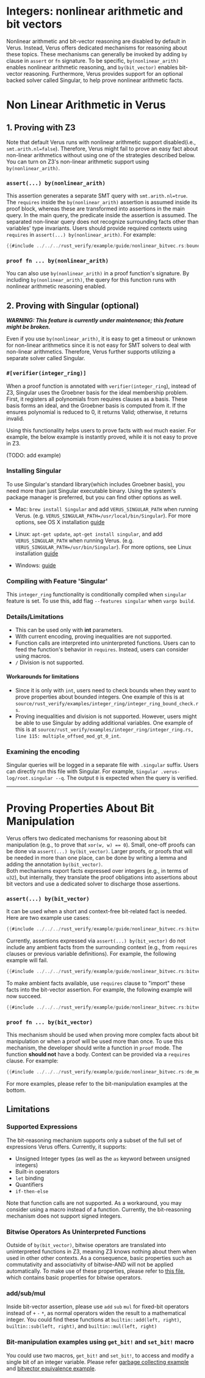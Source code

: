 # Integers: nonlinear arithmetic and bit vectors

Nonlinear arithmetic and bit-vector reasoning are disabled by default in Verus. Instead, Verus offers dedicated mechanisms for reasoning about these topics. These mechanisms can generally be invoked by adding `by` clause in `assert` or `fn` signature. To be specific, `by(nonlinear_arith)` enables nonlinear arithmetic reasoning, and `by(bit_vector)` enables bit-vector reasoning. Furthermore, Verus provides support for an optional backed solver called Singular, to help prove nonlinear arithmetic facts.



# Non Linear Arithmetic in Verus

## 1. Proving with Z3 
Note that default Verus runs with nonlinear arithmetic support disabled(i.e., `smt.arith.nl=false`). Therefore, Verus might fail to prove an easy fact about non-linear arithmetics without using one of the strategies described below. You can turn on Z3's non-linear arithmetic support using `by(nonlinear_arith)`.
### `assert(...) by(nonlinear_arith)`
This assertion generates a separate SMT query with `smt.arith.nl=true`. The `requires` inside the `by(nonlinear_arith)` assertion is assumed inside its proof block, whereas these are transformed into assertions in the main query. In the main query, the predicate inside the assertion is assumed. The separated non-linear query does not recognize surrounding facts other than variables' type invariants. Users should provide required contexts using `requires` in `assert(...) by(nonlinear_arith)`. 
For example:
```rust
{{#include ../../../rust_verify/example/guide/nonlinear_bitvec.rs:bound_checking}}
```

### `proof fn ... by(nonlinear_arith)`
You can also use `by(nonlinear_arith)` in a proof function's signature. By including `by(nonlinear_arith)`, the query for this function runs with nonlinear arithmetic reasoning enabled.


## 2. Proving with Singular (optional)
***WARNING: This feature is currently under maintenance; this feature might be broken.***

Even if you use `by(nonlinear_arith)`, it is easy to get a timeout or unknown for non-linear arithmetics since it is not easy for SMT solvers to deal with non-linear arithmetics. Therefore, Verus further supports utilizing a separate solver called Singular. 

### `#[verifier(integer_ring)]`
When a proof function is annotated with `verifier(integer_ring`), instead of Z3, Singular uses the Groebner basis for the ideal membership problem. First, it registers all polynomials from requires clauses as a basis. These basis forms an ideal, and the Groebner basis is computed from it. If the ensures polynomial is reduced to 0, it returns Valid; otherwise, it returns invalid.

Using this functionality helps users to prove facts with `mod` much easier. For example, the below example is instantly proved, while it is not easy to prove in Z3.

(TODO: add example)

### Installing Singular
To use Singular's standard library(which includes Groebner basis), you need more than just Singular executable binary. Using the system's package manager is preferred, but you can find other options as well. 

- Mac: `brew install Singular` and add `VERUS_SINGULAR_PATH` when running Verus. (e.g. `VERUS_SINGULAR_PATH=/usr/local/bin/Singular`). For more options, see OS X installation [guide](https://www.singular.uni-kl.de/index.php/singular-download/install-os-x.html)  

  
- Linux: `apt-get update`, `apt-get install singular`, and add `VERUS_SINGULAR_PATH` when running Verus. (e.g. `VERUS_SINGULAR_PATH=/usr/bin/Singular`). For more options, see Linux installation [guide](https://www.singular.uni-kl.de/index.php/singular-download/install-linuxunix.html)

- Windows: [guide](https://www.singular.uni-kl.de/index.php/singular-download/install-windows.html)

### Compiling with Feature 'Singular'
This `integer_ring` functionality is conditionally compiled when `singular` feature is set. To use this, add flag `--features singular` when `vargo build`.

### Details/Limitations
- This can be used only with **int** parameters.
- With current encoding, proving inequalities are not supported.   
- Function calls are interpreted into uninterpreted functions. Users can to feed the function's behavior in `requires`. Instead, users can consider using macros.
- `/` Division is not supported.

#### Workarounds for limitations
- Since it is only with `int`, users need to check bounds when they want to prove properties about bounded integers. One example of this is at `source/rust_verify/examples/integer_ring/integer_ring_bound_check.rs`.
- Proving inequalities and division is not supported. However, users might be able to use Singular by adding additional variables. One example of this is at `source/rust_verify/examples/integer_ring/integer_ring.rs, line 115: multiple_offsed_mod_gt_0_int`.
   

### Examining the encoding
Singular queries will be logged in a separate file with `.singular` suffix. Users can directly run this file with Singular. For example, `Singular .verus-log/root.singular --q`. The output `0` is expected when the query is verified.

---
# Proving Properties About Bit Manipulation

Verus offers two dedicated mechanisms for reasoning about bit manipulation
(e.g., to prove that `xor(w, w) == 0`).  Small, one-off proofs can be done
via `assert(...) by(bit_vector)`. Larger proofs, or proofs that will be needed in more than one place, can be done by writing a lemma and adding the annotation 
`by(bit_vector)`.  
Both mechanisms export facts expressed over integers (e.g., in terms of `u32`), but internally, they translate the proof obligations into assertions about bit vectors and use a dedicated solver to discharge those assertions.

### `assert(...) by(bit_vector)`
It can be used when a short and context-free bit-related fact is needed. 
Here are two example use cases:
```rust
{{#include ../../../rust_verify/example/guide/nonlinear_bitvec.rs:bitvector_easy}}
```

Currently, assertions expressed via `assert(...) by(bit_vector)` do not include any ambient facts from the surrounding context (e.g., from `requires` clauses or previous variable definitions).  For example, the following example will fail.

```rust
{{#include ../../../rust_verify/example/guide/nonlinear_bitvec.rs:bitvector_fail}}
```

To make ambient facts available, use `requires` clause to "import" these facts into the bit-vector assertion.  For example, the following example will now succeed.
```rust
{{#include ../../../rust_verify/example/guide/nonlinear_bitvec.rs:bitvector_success}}
```


### `proof fn ... by(bit_vector)`
This mechanism should be used when proving more complex facts about bit manipulation or when a proof will be used more than once. To use this mechanism, the developer should write a function in `proof` mode.
The function **should not** have a body. Context can be provided via a `requires` clause. 
For example:     
```rust
{{#include ../../../rust_verify/example/guide/nonlinear_bitvec.rs:de_morgan}}
```

For more examples, please refer to the bit-manipulation examples at the bottom.

## Limitations

### Supported Expressions 

The bit-reasoning mechanism supports only a subset of the full set of expressions Verus offers.
Currently, it supports:
- Unsigned Integer types (as well as the `as` keyword between unsigned integers)
- Built-in operators
- `let` binding
- Quantifiers
- `if-then-else` 

Note that function calls are not supported. As a workaround, you may consider using a macro instead of a function. Currently, the bit-reasoning mechanism does not support signed integers.


### Bitwise Operators As Uninterpreted Functions
Outside of `by(bit_vector)`, bitwise operators are translated into uninterpreted functions in Z3, meaning Z3 knows nothing about them when used in other other contexts. 
As a consequence, basic properties such as commutativity and associativity of bitwise-AND will not be applied automatically. To make use of these properties, please refer to [this file](https://github.com/verus-lang/verus/blob/main/source/rust_verify/example/bitvector_basic.rs), which contains basic properties for bitwise operators.

### add/sub/mul
Inside bit-vector assertion, please use `add` `sub` `mul` for fixed-bit operators instead of `+` `-` `*`, as normal operators widen the result to a mathematical integer. You could find these functions at `builtin::add(left, right)`, `builtin::sub(left, right)`, and `builtin::mul(left, right)`

### Bit-manipulation examples using `get_bit!` and `set_bit!` macro
You could use two macros, `get_bit!` and `set_bit!`, to access and modify a single bit of an integer variable. Please refer [garbage collecting example](https://github.com/verus-lang/verus/blob/main/source/rust_verify/example/bitvector_garbage_collection.rs) and [bitvector equivalence example](https://github.com/verus-lang/verus/blob/main/source/rust_verify/example/bitvector_equivalence.rs).
